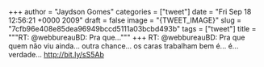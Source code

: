 
+++
author = "Jaydson Gomes"
categories = ["tweet"]
date = "Fri Sep 18 12:56:21 +0000 2009"
draft = false
image = "{TWEET_IMAGE}"
slug = "7cfb96e408e85dea96949bccd5111a03bcbd493b"
tags = ["tweet"]
title = """RT: @webbureauBD: Pra que..."""
+++
RT: @webbureauBD: Pra que quem não viu ainda... outra chance... os caras trabalham bem é... é... verdade... http://bit.ly/sS5Ab
